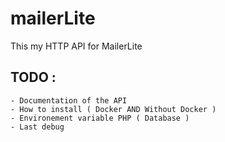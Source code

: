 # mailerLite
This my HTTP API for MailerLite

## TODO : 
    - Documentation of the API
    - How to install ( Docker AND Without Docker )
    - Environement variable PHP ( Database )
    - Last debug